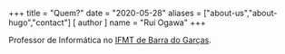 +++
title = "Quem?"
date = "2020-05-28"
aliases = ["about-us","about-hugo","contact"]
[ author ]
  name = "Rui Ogawa"
+++

Professor de Informática no [IFMT de Barra do Garças](http://bag.ifmt.edu.br/).
